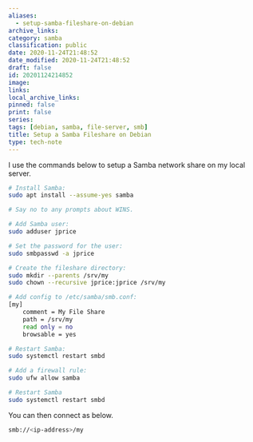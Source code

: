 ```yaml
---
aliases:
  - setup-samba-fileshare-on-debian
archive_links: 
category: samba
classification: public
date: 2020-11-24T21:48:52
date_modified: 2020-11-24T21:48:52
draft: false
id: 20201124214852
image: 
links: 
local_archive_links: 
pinned: false
print: false
series: 
tags: [debian, samba, file-server, smb]
title: Setup a Samba Fileshare on Debian
type: tech-note
---
```


I use the commands below to setup a Samba network share on my local server.

```sh
# Install Samba:
sudo apt install --assume-yes samba

# Say no to any prompts about WINS.

# Add Samba user:
sudo adduser jprice

# Set the password for the user:
sudo smbpasswd -a jprice

# Create the fileshare directory:
sudo mkdir --parents /srv/my
sudo chown --recursive jprice:jprice /srv/my

# Add config to /etc/samba/smb.conf:
[my]
    comment = My File Share
    path = /srv/my
    read only = no
    browsable = yes

# Restart Samba:
sudo systemctl restart smbd

# Add a firewall rule:
sudo ufw allow samba

# Restart Samba
sudo systemctl restart smbd
```

You can then connect as below.

```sh
smb://<ip-address>/my
```